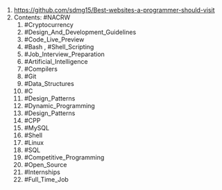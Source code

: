 1. https://github.com/sdmg15/Best-websites-a-programmer-should-visit
2. Contents: #NACRW 
	1. #Cryptocurrency 
	2. #Design_And_Development_Guidelines 
	3. #Code_Live_Preview 
	4. #Bash , #Shell_Scripting 
	5. #Job_Interview_Preparation 
	6. #Artificial_Intelligence 
	7. #Compilers 
	8. #Git 
	9. #Data_Structures 
	10. #C 
	11. #Design_Patterns 
	12. #Dynamic_Programming 
	13. #Design_Patterns 
	14. #CPP 
	15. #MySQL 
	16. #Shell 
	17. #Linux 
	18. #SQL 
	19. #Competitive_Programming 
	20. #Open_Source 
	21. #Internships 
	22. #Full_Time_Job 